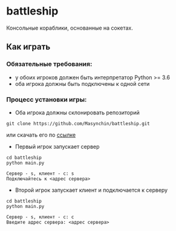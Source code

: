 # battleship

Консольные кораблики, основанные на сокетах.

## Как играть

### Обязательные требования:

- у обоих игроков должен быть интерпретатор Python >= 3.6
- оба игрока должны быть подключены к одной сети

### Процесс установки игры:

- Оба игрока должны склонировать репозиторий

```
git clone https://github.com/Masynchin/battleship.git
```

или скачать его по [ссылке](https://github.com/Masynchin/battleship/archive/refs/heads/main.zip)

- Первый игрок запускает сервер

```
cd battleship
python main.py

Сервер - s, клиент - c: s
Подключайтесь к <адрес сервера>
```

- Второй игрок запускает клиент и подключается к серверу

```
cd battleship
python main.py

Сервер - s, клиент - c: c
Введите адрес сервера: <адрес сервера>
```
